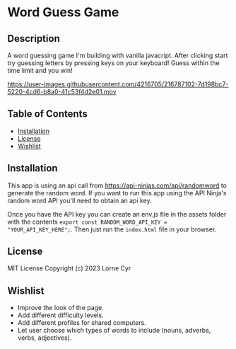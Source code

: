 # Word Guess Game

## Description

A word guessing game I'm building with vanilla javacript. After clicking start try guessing letters by pressing keys on your keyboard! Guess within the time limit and you win!


https://user-images.githubusercontent.com/4216705/216787102-7d198bc7-5220-4cd6-b8a0-41c53f4d2e01.mov

## Table of Contents

- [Installation](#installation)
- [License](#license)
- [Wishlist](#wishlist)

## Installation

This app is using an api call from https://api-ninjas.com/api/randomword to generate the random word. If you want to run this app using the API Ninja's random word API you'll need to obtain an api key.

Once you have the API key you can create an env.js file in the assets folder with the contents `export const RANDOM_WORD_API_KEY = "YOUR_API_KEY_HERE";`. Then just run the `index.html` file in your browser.

## License

MIT License Copyright (c) 2023 Lorne Cyr

## Wishlist

- Improve the look of the page.
- Add different difficulty levels.
- Add different profiles for shared computers.
- Let user choose which types of words to include (nouns, adverbs, verbs, adjectives).
